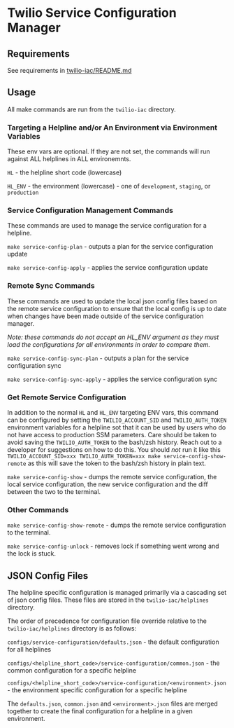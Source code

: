 # Twilio Service Configuration Manager

## Requirements

See requirements in [twilio-iac/README.md](../README.md)

## Usage

All make commands are run from the `twilio-iac` directory.

### Targeting a Helpline and/or An Environment via Environment Variables

These env vars are optional. If they are not set, the commands will run against ALL helplines in ALL environemnts.

`HL` - the helpline short code (lowercase)

`HL_ENV` - the environment (lowercase) - one of `development`, `staging`, or `production`


### Service Configuration Management Commands

These commands are used to manage the service configuration for a helpline.

`make service-config-plan` - outputs a plan for the service configuration update

`make service-config-apply` - applies the service configuration update

### Remote Sync Commands

These commands are used to update the local json config files based on the remote service configuration to ensure that the local config is up to date when changes have been made outside of the service configuration manager.

*Note: these commands do not accept an HL_ENV argument as they must load the configurations for all environments in order to compare them.*

`make service-config-sync-plan` - outputs a plan for the service configuration sync

`make service-config-sync-apply` - applies the service configuration sync

### Get Remote Service Configuration

In addition to the normal `HL` and `HL_ENV` targeting ENV vars, this command can be configured by setting the `TWILIO_ACCOUNT_SID` and `TWILIO_AUTH_TOKEN` environment variables for a helpline sot that it can be used by users who do not have access to production SSM parameters. Care should be taken to avoid saving the `TWILIO_AUTH_TOKEN` to the bash/zsh history. Reach out to a developer for suggestions on how to do this. You should *not* run it like this `TWILIO_ACCOUNT_SID=xxx TWILIO_AUTH_TOKEN=xxx make service-config-show-remote` as this will save the token to the bash/zsh history in plain text.

`make service-config-show` - dumps the remote service configuration, the local service configuration, the new service configuration and the diff between the two to the terminal.

### Other Commands

`make service-config-show-remote` - dumps the remote service configuration to the terminal.

`make service-config-unlock` - removes lock if something went wrong and the lock is stuck.

## JSON Config Files

The helpline specific configuration is managed primarily via a cascading set of json config files. These files are stored in the `twilio-iac/helplines` directory.

The order of precedence for configuration file override relative to the `twilio-iac/helplines` directory is as follows:

`configs/service-configuration/defaults.json` - the default configuration for all helplines

`configs/<helpline_short_code>/service-configuration/common.json` - the common configuration for a specific helpline

`configs/<helpline_short_code>/service-configuration/<environment>.json` - the environment specific configuration for a specific helpline

The `defaults.json`, `common.json` and `<environment>.json` files are merged together to create the final configuration for a helpline in a given environment.
